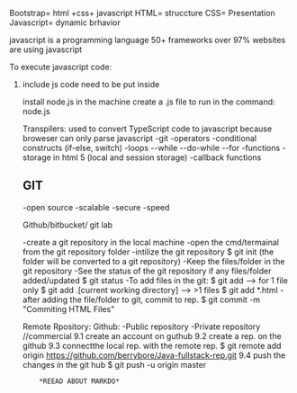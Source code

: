 Bootstrap= html +css+ javascript
 HTML= struccture
 CSS= Presentation
 Javascript= dynamic brhavior
 
 javascript is a programming language
 50+ frameworks
 over 97% websites are using javascript
 
 To execute javascript code:
 
 1. include js code need to be put inside <script> tag within html page
 2. can be written in <head> or <body>
 3. create external .js filesand include them in the html files
 by using <script> tag
 4. <script> tag not needed in external .js file
 5. keep all the .css anad .js files inside the body section
 <script>
 
 //javascript code
 
 </script>
 
 install node.js in the machine
 create a .js file to run in the command:
 node<file-name>.js
 
 Transpilers: used to convert TypeScript code to javascript because broweser can only parse javascript
 -git
 -operators
 -conditional constructs (if-else, switch)
 -loops
 --while
 --do-while
 --for
 -functions
 -storage in html 5 (local and session storage)
 -callback functions
 
 
 GIT
 ----------------
 -open source
 -scalable
 -secure
 -speed
 
 
 Github/bitbucket/ git lab
 
 -create a git repository in the local machine 
 -open the cmd/termainal from the git repository folder
 -intilize the git repository
	$ git init (the folder will be converted to a git repository)
-Keep the files/folder in the git repository
-See the status of the git repository
	if any files/folder added/updated
	$ git status
-To add files in the git:
	$ git add <file-name> --> for 1 file only
	$ git add .[current working directory] --> >1 files
	$ git add *.html
-after adding the file/folder to git, commit to rep.
	$ git commit -m "Commiting HTML Files"
	
Remote Rpository:
Github:
	-Public repository
	-Private repository //commercial
	9.1 create an account on guthub
	9.2 create a rep. on the github
	9.3 connectthe local rep. with the remote rep.
		$ git remote add origin
		https://github.com/berrybore/Java-fullstack-rep.git
	9.4 push the changes in the git hub
		$ git push -u origin master
		
		*REEAD ABOUT MARKDO*